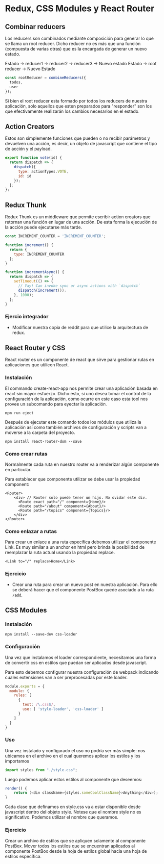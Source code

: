# Redux, CSS Modules y React Router

## Combinar reducers
Los reducers son combinados mediante composición para generar lo que se llama un root reducer. Dicho reducer no es más que una función (compuesta de varias otras) que es la encargada de generar un nuevo estado.

Estado -> reducer1 -> reducer2 -> reducer3 -> Nuevo estado
Estado -> root reducer -> Nuevo Estado

```javascript
const rootReducer = combineReducers({
  todos,
  user
});
```

Si bien el root reducer esta formado por todos los reducers de nuestra aplicación, solo aquellos que esten preparados para "responder" son los que efectivamente realizarán los cambios necesarios en el estado.

## Action Creators
Estos son simplemente funciones que pueden o no recibir parámetros y devuelven una acción, es decir, un objeto de javascript que contiene el tipo de acción y el payload.

```javascript
export function vote(id) {
  return dispatch => {
    dispatch({
      type: actionTypes.VOTE,
      id: id
    });
  };
};
```

## Redux Thunk
Redux Thunk es un middleware que permite escribir action creators que retornan una función en lugar de una acción. De esta forma la ejecución de la acción puede ejecutarse más tarde. 

```javascript
const INCREMENT_COUNTER = 'INCREMENT_COUNTER';

function increment() {
  return {
    type: INCREMENT_COUNTER
  };
}

function incrementAsync() {
  return dispatch => {
    setTimeout(() => {
      // Yay! Can invoke sync or async actions with `dispatch`
      dispatch(increment());
    }, 1000);
  };
}
```

### Ejercio integrador
- Modificar nuestra copia de reddit para que utilice la arquitectura de redux.

## React Router y CSS

React router es un componente de react que sirve para gestionar rutas en aplicaciones que utilicen React.

### Instalación 

El commando create-react-app nos permite crear una aplicación basada en react sin mayor esfuerzo. Dicho esto, si uno desea tomar el control de la configuración de la aplicación, como ocurre en este caso esta tool nos provee un subcomando para eyectar la aplicación.

```
npm run eject
```

Después de ejecutar este comando todos los módulos que utiliza la aplicación así como también archivos de configuración y scripts van a moverse a la carpeta del proyecto.

```
npm install react-router-dom --save
```

### Como crear rutas
Normalmente cada ruta en nuestro router va a renderizar algún componente en particular.

Para establecer que componente utilizar se debe usar la propiedad component:

```
<Router>
    <div> // Router solo puede tener un hijo. No ovidar este div.
      <Route exact path="/" component={Home}/>
      <Route path="/about" component={About}/>
      <Route path="/topics" component={Topics}/>
    </div>
</Router>
```

### Como enlazar a rutas

Para crear un enlace a una ruta específica debemos utilizar el componente Link. Es muy similar a un anchor en html pero brinda la posibilidad de reemplazar la ruta actual usando la propiedad replace. 

```
<Link to="/" replace>Home</Link>
```

### Ejercicio
- Crear una ruta para crear un nuevo post en nuestra aplicación. Para ello se deberá hacer que el componente PostBox quede asociado a la ruta `/add`.

## CSS Modules

### Instalación
```
npm install --save-dev css-loader
```

### Configuración
Una vez que instalamos el loader correspondiente, necesitamos una forma de convertir css en estilos que puedan ser aplicados desde javascript. 

Para esto debemos configurar nuestra configuración de webpack indicando cuales extensiones van a ser preprocesadas por este loader.

```javascript
module.exports = {
  module: {
    rules: [
      {
        test: /\.css$/,
        use: [ 'style-loader', 'css-loader' ]
      }
    ]
  }
}
```

### Uso
Una vez instalado y configurado el uso no podría ser más simple: nos ubicamos en el archivo en el cual queremos aplicar los estilos y los importamos

```javascript
import styles from "./style.css";
```

Luego podemos aplicar estos estilos al componente que deseemos:

```javascript
render() {
    return (<div className={styles.someCoolClassName}>Anything</div>);    
}
```
Cada clase que definamos en style.css va a estar disponible desde javascript dentro del objeto style. Notese que el nombre style no es significativo. Podemos utilizar el nombre que queramos.

### Ejercicio
Crear un archivo de estilos que se apliquen solamente al componente PostBox. Mover todos los estilos que se encuentran aplicados al componente PostBox desde la hoja de estilos global hacia una hoja de estilos específica.